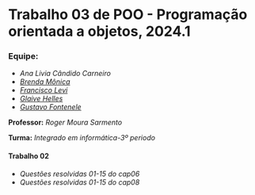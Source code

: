 # Trabalho 03 de POO - Programação orientada a objetos, 2024.1

   ### Equipe:
     
   * *Ana Livia Cândido Carneiro*
   * [*Brenda Mônica*](https://github.com/brwndag)
   * [*Francisco Levi*](https://github.com/spyvanilla)
   * [*Glaive Helles*](https://github.com/glaivehBR)
   * [*Gustavo Fontenele*](https://github.com/fontenelegustavo)
  
  
   **Professor:** *Roger Moura Sarmento*

   **Turma:** *Integrado em informática-3º periodo*

   #### Trabalho 02
  * *Questões resolvidas 01-15 do cap06*
  * *Questões resolvidas 01-15 do cap08*
